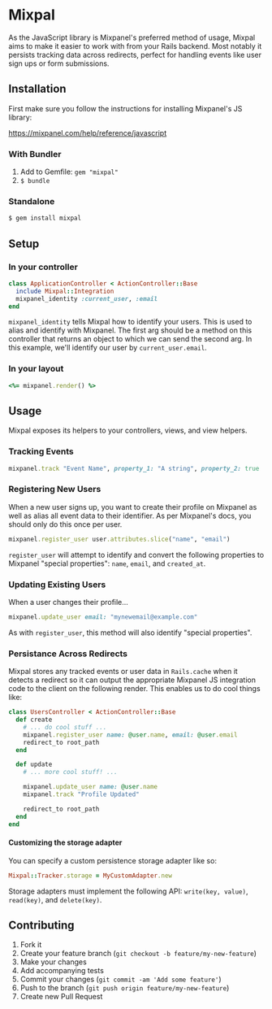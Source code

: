 # Mixpal

As the JavaScript library is Mixpanel's preferred method of usage,
Mixpal aims to make it easier to work with from your Rails backend.
Most notably it persists tracking data across redirects, perfect for handling
events like user sign ups or form submissions.

## Installation

First make sure you follow the instructions for installing Mixpanel's JS
library:

https://mixpanel.com/help/reference/javascript

### With Bundler

1. Add to Gemfile: `gem "mixpal"`
1. `$ bundle`

### Standalone

```bash
$ gem install mixpal
```

## Setup

### In your controller

```ruby
class ApplicationController < ActionController::Base
  include Mixpal::Integration
  mixpanel_identity :current_user, :email
end
```

`mixpanel_identity` tells Mixpal how to identify your users. This
is used to alias and identify with Mixpanel. The first arg should be a method
on this controller that returns an object to which we can send the second arg.
In this example, we'll identify our user by `current_user.email`.

### In your layout

```ruby
<%= mixpanel.render() %>
```

## Usage

Mixpal exposes its helpers to your controllers, views, and view helpers.

### Tracking Events

```ruby
mixpanel.track "Event Name", property_1: "A string", property_2: true
```

### Registering New Users

When a new user signs up, you want to create their profile on Mixpanel as well
as alias all event data to their identifier. As per Mixpanel's docs, you should
only do this once per user.

```ruby
mixpanel.register_user user.attributes.slice("name", "email")
```

`register_user` will attempt to identify and convert the following properties to
Mixpanel "special properties": `name`, `email`, and `created_at`.

### Updating Existing Users

When a user changes their profile...

```ruby
mixpanel.update_user email: "mynewemail@example.com"
```

As with `register_user`, this method will also identify "special properties".

### Persistance Across Redirects

Mixpal stores any tracked events or user data in `Rails.cache` when
it detects a redirect so it can output the appropriate Mixpanel JS integration
code to the client on the following render. This enables us to do cool things
like:

```ruby
class UsersController < ActionController::Base
  def create
    # ... do cool stuff ...
    mixpanel.register_user name: @user.name, email: @user.email
    redirect_to root_path
  end

  def update
    # ... more cool stuff! ...

    mixpanel.update_user name: @user.name
    mixpanel.track "Profile Updated"

    redirect_to root_path
  end
end
```

#### Customizing the storage adapter

You can specify a custom persistence storage adapter like so:

```ruby
Mixpal::Tracker.storage = MyCustomAdapter.new
```

Storage adapters must implement the following API: `write(key, value)`,
`read(key)`, and `delete(key)`.

## Contributing

1. Fork it
1. Create your feature branch (`git checkout -b feature/my-new-feature`)
1. Make your changes
1. Add accompanying tests
1. Commit your changes (`git commit -am 'Add some feature'`)
1. Push to the branch (`git push origin feature/my-new-feature`)
1. Create new Pull Request
